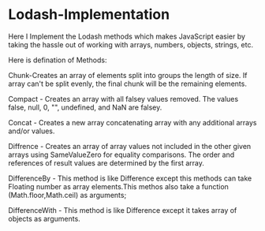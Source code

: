 # Lodash-Implementation
Here I  Implement the Lodash methods which makes JavaScript easier by taking the hassle out of working with arrays, numbers, objects, strings, etc. 

Here is defination of Methods:

Chunk-Creates an array of elements split into groups the length of size. If array can't be split evenly, the final chunk will be the remaining elements.

Compact - Creates an array with all falsey values removed. The values false, null, 0, "", undefined, and NaN are falsey.

Concat - Creates a new array concatenating array with any additional arrays and/or values.

Diffrence - Creates an array of array values not included in the other given arrays using SameValueZero for equality comparisons. The order and references of result values are determined by the first array.

DifferenceBy - This method is like Difference except this methods can take Floating number as array elements.This methos also take a function (Math.floor,Math.ceil) as arguments;

DifferenceWith - This method is like Difference except it takes array of objects as arguments.


